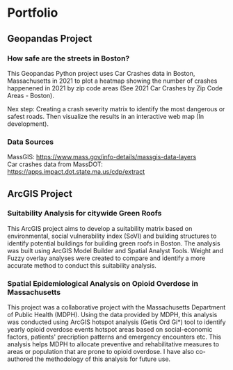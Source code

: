 # Portfolio
## Geopandas Project
### How safe are the streets in Boston?

This Geopandas Python project uses Car Crashes data in Boston, Massachusetts in 2021 to plot a heatmap showing the number of crashes happenened in 2021 by zip code areas (See 2021 Car Crashes by Zip Code Areas - Boston). 

Nex step: Creating a crash severity matrix to identify the most dangerous or safest roads. Then visualize the results in an interactive web map (In development).
### Data Sources

MassGIS: https://www.mass.gov/info-details/massgis-data-layers <br /> 
Car crashes data from MassDOT: https://apps.impact.dot.state.ma.us/cdp/extract
## ArcGIS Project
### Suitability Analysis for citywide Green Roofs

This ArcGIS project aims to develop a suitability matrix based on environmental, social vulnerability index (SoVI) and building structures to identify potential buildings for building green roofs in Boston. The analysis was built using ArcGIS Model Builder and Spatial Analyst Tools. Weight and Fuzzy overlay analyses were created to compare and identify a more accurate method to conduct this suitability analysis.
### Spatial Epidemiological Analysis on Opioid Overdose in Massachusetts

This project was a collaborative project with the Massachusetts Department of Public Health (MDPH). Using the data provided by MDPH, this analysis was conducted using ArcGIS hotspot analysis (Getis Ord Gi*) tool to identify yearly opioid overdose events hotspot areas based on social-economic factors, patients' precription patterns and emergency encounters etc. This analysis helps MDPH to allocate preventive and rehabilitative measures to areas or population that are prone to opioid overdose. I have also co-authored the methodology of this analysis for future use.
